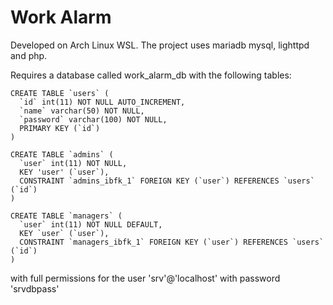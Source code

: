 # Work Alarm

Developed on Arch Linux WSL. The project uses mariadb mysql, lighttpd and php.

Requires a database called work_alarm_db with the following tables:
```mysql
CREATE TABLE `users` (
  `id` int(11) NOT NULL AUTO_INCREMENT,
  `name` varchar(50) NOT NULL,
  `password` varchar(100) NOT NULL,
  PRIMARY KEY (`id`)
)
```

```mysql
CREATE TABLE `admins` (
  `user` int(11) NOT NULL,
  KEY 'user' (`user`),
  CONSTRAINT `admins_ibfk_1` FOREIGN KEY (`user`) REFERENCES `users` (`id`)
)
```

```mysql
CREATE TABLE `managers` (
  `user` int(11) NOT NULL DEFAULT,
  KEY `user` (`user`),
  CONSTRAINT `managers_ibfk_1` FOREIGN KEY (`user`) REFERENCES `users` (`id`)
)
```

with full permissions for the user 'srv'@'localhost' with password 'srvdbpass'
